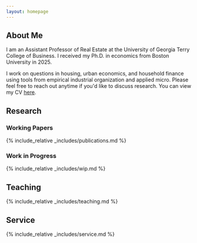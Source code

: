```yaml
---
layout: homepage
---
```


## About Me

I am an Assistant Professor of Real Estate at the University of Georgia Terry College of Business. I received my Ph.D. in economics from Boston University in 2025.

<!-- My research interests include real estate, industrial organization, urban economics, and household finance.  -->
I work on questions in housing, urban economics, and household finance using tools from empirical industrial organization and applied micro. Please feel free to reach out anytime if you'd like to discuss research. You can view my CV [here](assets/files/curriculum_vitae.pdf). 

<!-- I study the behaviors of households, real estate developers, and investors in the housing markets using empirical and structural methods. -->



<!-- 
-->

## Research 

### Working Papers 

{% include_relative _includes/publications.md %}

### Work in Progress

{% include_relative _includes/wip.md %}


## Teaching

{% include_relative _includes/teaching.md %}

## Service

{% include_relative _includes/service.md %}
